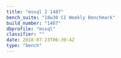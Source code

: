 ```yaml
---
title: "mssql 2 1487"
bench_suite: "18w30 CI Weekly Benchmark"
build_number: "1487"
dbprofile: "mssql"
classifier: ""
date: 2018-07-23T06:39:42
type: "bench"
---
```

